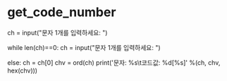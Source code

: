 # get_code_number

ch = input("문자 1개를 입력하세요: ")

while len(ch)==0:
    ch = input("문자 1개를 입력하세요: ")

else:
    ch = ch[0]
    chv = ord(ch)
    print('문자: %s\t코드값: %d[%s]' %(ch, chv, hex(chv)))
    


